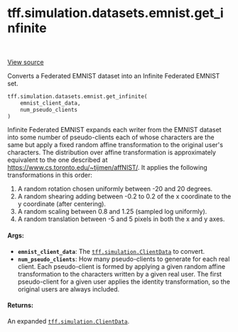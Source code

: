 <div itemscope itemtype="http://developers.google.com/ReferenceObject">
<meta itemprop="name" content="tff.simulation.datasets.emnist.get_infinite" />
<meta itemprop="path" content="Stable" />
</div>

# tff.simulation.datasets.emnist.get_infinite

<table class="tfo-notebook-buttons tfo-api" align="left">
</table>

<a target="_blank" href="http://github.com/tensorflow/federated/tree/master/tensorflow_federated/python/simulation/datasets/emnist/load_data.py">View
source</a>

Converts a Federated EMNIST dataset into an Infinite Federated EMNIST set.

```python
tff.simulation.datasets.emnist.get_infinite(
    emnist_client_data,
    num_pseudo_clients
)
```

<!-- Placeholder for "Used in" -->

Infinite Federated EMNIST expands each writer from the EMNIST dataset into some
number of pseudo-clients each of whose characters are the same but apply a fixed
random affine transformation to the original user's characters. The distribution
over affine transformation is approximately equivalent to the one described at
https://www.cs.toronto.edu/~tijmen/affNIST/. It applies the following
transformations in this order:

1.  A random rotation chosen uniformly between -20 and 20 degrees.
2.  A random shearing adding between -0.2 to 0.2 of the x coordinate to the y
    coordinate (after centering).
3.  A random scaling between 0.8 and 1.25 (sampled log uniformly).
4.  A random translation between -5 and 5 pixels in both the x and y axes.

#### Args:

*   <b>`emnist_client_data`</b>: The
    <a href="../../../../tff/simulation/ClientData.md"><code>tff.simulation.ClientData</code></a>
    to convert.
*   <b>`num_pseudo_clients`</b>: How many pseudo-clients to generate for each
    real client. Each pseudo-client is formed by applying a given random affine
    transformation to the characters written by a given real user. The first
    pseudo-client for a given user applies the identity transformation, so the
    original users are always included.

#### Returns:

An expanded
<a href="../../../../tff/simulation/ClientData.md"><code>tff.simulation.ClientData</code></a>.
